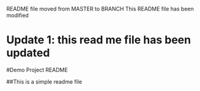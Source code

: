 README file moved from MASTER to BRANCH
This README file has been modified

# Update 1: this read me file has been updated
#Demo Project README

##This is a simple readme file